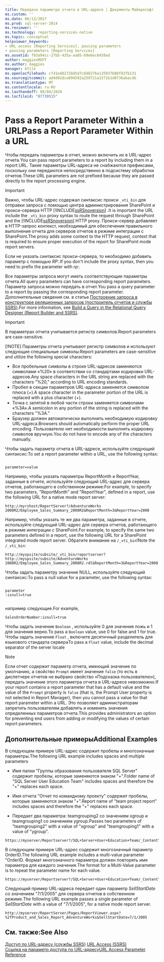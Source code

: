 ```yaml
---
title: Передача параметра отчета в URL-адресе | Документы Майкрософт
ms.custom: ''
ms.date: 06/13/2017
ms.prod: sql-server-2014
ms.reviewer: ''
ms.technology: reporting-services-native
ms.topic: conceptual
helpviewer_keywords:
- URL access [Reporting Services], passing parameters
- passing parameters [Reporting Services]
ms.assetid: f93a94cc-27b5-435a-aa85-69e6ec6459ad
author: maggiesMSFT
ms.author: maggies
manager: kfile
ms.openlocfilehash: cf41ed82728d5d7c840276e135937b08f83fb131
ms.sourcegitcommit: ad4d92dce894592a259721a1571b1d8736abacdb
ms.translationtype: MT
ms.contentlocale: ru-RU
ms.lasthandoff: 08/04/2020
ms.locfileid: "87739515"
---
```

# <a name="pass-a-report-parameter-within-a-url"></a><span data-ttu-id="f8e56-102">Pass a Report Parameter Within a URL</span><span class="sxs-lookup"><span data-stu-id="f8e56-102">Pass a Report Parameter Within a URL</span></span>
  <span data-ttu-id="f8e56-103">Чтобы передать параметры в отчет, можно включить их в URL-адрес отчета.</span><span class="sxs-lookup"><span data-stu-id="f8e56-103">You can pass report parameters to a report by including them in a report URL.</span></span> <span data-ttu-id="f8e56-104">Такие параметры URL-адреса не снабжаются префиксами, поскольку они передаются непосредственно в подсистему обработки отчетов.</span><span class="sxs-lookup"><span data-stu-id="f8e56-104">These URL parameters are not prefixed because they are passed directly to the report processing engine.</span></span>  
  
> [!IMPORTANT]  
>  <span data-ttu-id="f8e56-105">Важно, чтобы URL-адрес содержал синтаксис прокси `_vti_bin` для отправки запроса с помощью центра администрирования SharePoint и прокси-сервера HTTP [!INCLUDE[ssRSnoversion](../includes/ssrsnoversion-md.md)] .</span><span class="sxs-lookup"><span data-stu-id="f8e56-105">It is important the URL include the `_vti_bin` proxy syntax to route the request through SharePoint and the [!INCLUDE[ssRSnoversion](../includes/ssrsnoversion-md.md)] HTTP proxy.</span></span> <span data-ttu-id="f8e56-106">Прокси-сервер добавляет в HTTP-запрос контекст, необходимый для обеспечения правильного выполнения отчета для серверов отчетов в режиме интеграции с SharePoint.</span><span class="sxs-lookup"><span data-stu-id="f8e56-106">The proxy adds some context to the HTTP request, context that is required to ensure proper execution of the report for SharePoint mode report servers.</span></span>  
>   
>  <span data-ttu-id="f8e56-107">Если не указать синтаксис прокси-сервера, то необходимо добавить параметр с помощью *RP:*.</span><span class="sxs-lookup"><span data-stu-id="f8e56-107">If you don't include the proxy syntax, then you need to prefix the parameter with *rp:*.</span></span>  
  
 <span data-ttu-id="f8e56-108">Все параметры запроса могут иметь соответствующие параметры отчета.</span><span class="sxs-lookup"><span data-stu-id="f8e56-108">All query parameters can have corresponding report parameters.</span></span> <span data-ttu-id="f8e56-109">Параметр запроса можно передать в отчет.</span><span class="sxs-lookup"><span data-stu-id="f8e56-109">You pass a query parameter to a report by passing the corresponding report parameter.</span></span> <span data-ttu-id="f8e56-110">Дополнительные сведения см. в статье [Построение запроса в конструкторе реляционных запросов (построитель отчетов и службы SSRS)](report-data/build-a-query-in-the-relational-query-designer-report-builder-and-ssrs.md).</span><span class="sxs-lookup"><span data-stu-id="f8e56-110">For more information, see [Build a Query in the Relational Query Designer &#40;Report Builder and SSRS&#41;](report-data/build-a-query-in-the-relational-query-designer-report-builder-and-ssrs.md).</span></span>  
  
> [!IMPORTANT]
>  <span data-ttu-id="f8e56-111">В параметрах отчета учитывается регистр символов.</span><span class="sxs-lookup"><span data-stu-id="f8e56-111">Report parameters are case-sensitive.</span></span>  
> 
> [!NOTE]
>  <span data-ttu-id="f8e56-112">Параметры отчета учитывают регистр символов и используют следующие специальные символы:</span><span class="sxs-lookup"><span data-stu-id="f8e56-112">Report parameters are case-sensitive and utilize the following special characters:</span></span>  
> 
>  -   <span data-ttu-id="f8e56-113">Все пробельные символы в строке URL-адресов заменяются символами «%20» в соответствии со стандартами кодировки URL-адресов.</span><span class="sxs-lookup"><span data-stu-id="f8e56-113">Any space characters in the URL string are replaced with the characters "%20," according to URL encoding standards.</span></span>  
> -   <span data-ttu-id="f8e56-114">Пробел в секции параметров URL-адреса заменяется символом плюса (+).</span><span class="sxs-lookup"><span data-stu-id="f8e56-114">A space character in the parameter portion of the URL is replaced with a plus character (+).</span></span>  
> -   <span data-ttu-id="f8e56-115">Точка с запятой в любой части строки заменяется символами «%3A».</span><span class="sxs-lookup"><span data-stu-id="f8e56-115">A semicolon in any portion of the string is replaced with the characters "%3A."</span></span>  
> -   <span data-ttu-id="f8e56-116">Браузер должен автоматически выполнить необходимую кодировку URL-адреса.</span><span class="sxs-lookup"><span data-stu-id="f8e56-116">Browsers should automatically perform the proper URL encoding.</span></span> <span data-ttu-id="f8e56-117">Пользователю нет необходимости выполнять кодировку символов вручную.</span><span class="sxs-lookup"><span data-stu-id="f8e56-117">You do not have to encode any of the characters manually.</span></span>  
  
 <span data-ttu-id="f8e56-118">Чтобы задать параметр отчета в URL-адресе, используйте следующий синтаксис:</span><span class="sxs-lookup"><span data-stu-id="f8e56-118">To set a report parameter within a URL, use the following syntax:</span></span>  
  
```  
  
parameter=value  
```  
  
 <span data-ttu-id="f8e56-119">Например, чтобы указать параметры ReportMonth и ReportYear, заданные в отчете, используйте следующий URL-адрес для сервера отчетов, работающего в собственном режиме:</span><span class="sxs-lookup"><span data-stu-id="f8e56-119">For example, to specify two parameters, "ReportMonth" and "ReportYear", defined in a report, use the following URL for a native mode report server:</span></span>  
  
```  
http://myrshost/ReportServer?/AdventureWorks 2008R2/Employee_Sales_Summary_2008R2&ReportMonth=3&ReportYear=2008  
```  
  
 <span data-ttu-id="f8e56-120">Например, чтобы указать те же два параметра, заданные в отчете, используйте следующий URL-адрес для сервера отчетов, работающего в режиме интеграции c SharePoint.</span><span class="sxs-lookup"><span data-stu-id="f8e56-120">For example, to specify the same two parameters defined in a report, use the following URL for a SharePoint integrated mode report server.</span></span> <span data-ttu-id="f8e56-121">Обратите внимание на `/_vti_bin`!</span><span class="sxs-lookup"><span data-stu-id="f8e56-121">Note the `/_vti_bin`:</span></span>  
  
```  
http://myspsite/subsite/_vti_bin/reportserver?http://myspsite/subsite/AdventureWorks 2008R2/Employee_Sales_Summary_2008R2.rdl&ReportMonth=3&ReportYear=2008  
```  
  
 <span data-ttu-id="f8e56-122">Чтобы задать параметру значение NULL, используйте следующий синтаксис:</span><span class="sxs-lookup"><span data-stu-id="f8e56-122">To pass a null value for a parameter, use the following syntax:</span></span>  
  
```  
  
parameter  
:isnull=true  
  
```  
  
 <span data-ttu-id="f8e56-123">например следующие.</span><span class="sxs-lookup"><span data-stu-id="f8e56-123">For example,</span></span>  
  
```  
SalesOrderNumber:isnull=true  
```  
  
 <span data-ttu-id="f8e56-124">Чтобы задать значение `Boolean` , используйте 0 для значения ложь и 1 для значения верно.</span><span class="sxs-lookup"><span data-stu-id="f8e56-124">To pass a `Boolean` value, use 0 for false and 1 for true.</span></span> <span data-ttu-id="f8e56-125">Чтобы задать значение `Float` , включите десятичный разделитель для языкового стандарта сервера</span><span class="sxs-lookup"><span data-stu-id="f8e56-125">To pass a `Float` value, include the decimal separator of the server locale</span></span>  
  
> [!NOTE]  
>  <span data-ttu-id="f8e56-126">Если отчет содержит параметр отчета, имеющий значение по умолчанию, а свойство `Prompt` имеет значение `false` (то есть в диспетчере отчетов не выбрано свойство «Подсказка пользователю»), передать значение этого параметра отчета в URL-адресе невозможно.</span><span class="sxs-lookup"><span data-stu-id="f8e56-126">If your report contains a report parameter that has a default value and the value of the `Prompt` property is `false` (that is, the Prompt User property is not selected in Report Manager), then you cannot pass a value for that report parameter within a URL.</span></span> <span data-ttu-id="f8e56-127">Это позволяет администраторам запретить пользователям добавлять и изменять значения определенных параметров отчета.</span><span class="sxs-lookup"><span data-stu-id="f8e56-127">This provides administrators an option for preventing end users from adding or modifying the values of certain report parameters.</span></span>  
  
##  <a name="additional-examples"></a><a name="bkmk_examples"></a> <span data-ttu-id="f8e56-128">Дополнительные примеры</span><span class="sxs-lookup"><span data-stu-id="f8e56-128">Additional Examples</span></span>  
 <span data-ttu-id="f8e56-129">В следующем примере URL-адрес содержит пробелы и многозначные параметры.</span><span class="sxs-lookup"><span data-stu-id="f8e56-129">The following URL example includes spaces and multiple parameters</span></span>  
  
-   <span data-ttu-id="f8e56-130">Имя папки "Группы образования пользователя SQL Server" содержит пробелы, которые заменяются знаком "+".</span><span class="sxs-lookup"><span data-stu-id="f8e56-130">Folder name of "SQL Server User Education Team" includes spaces and therefore the "+" replaces each space.</span></span>  
  
-   <span data-ttu-id="f8e56-131">Имя отчета "Отчет по командному проекту" содержит пробелы, которые заменяются знаком "+".</span><span class="sxs-lookup"><span data-stu-id="f8e56-131">Report name of "team project report" includes spaces and therefore the "+" replaces each space.</span></span>  
  
-   <span data-ttu-id="f8e56-132">Передает два параметра: teamgrouping2 со значением xgroup и teamgrouping1 со значением ygroup.</span><span class="sxs-lookup"><span data-stu-id="f8e56-132">Passes two parameters of "teamgrouping2" with a value of "xgroup" and "teamgrouping1" with a value of "ygroup".</span></span>  
  
```  
https://myserver/Reportserver?/SQL+Server+User+Education+Team/_ContentTeams/folder123/team+project+report&teamgrouping2=xgroup&teamgrouping1=ygroup  
```  
  
 <span data-ttu-id="f8e56-133">В следующем примере URL-адрес содержит многозначный параметр OrderID.</span><span class="sxs-lookup"><span data-stu-id="f8e56-133">The following URL example includes a multi-value parameter "OrderID.</span></span> <span data-ttu-id="f8e56-134">Формат многозначного параметра должен повторять имя параметра для каждого значения.</span><span class="sxs-lookup"><span data-stu-id="f8e56-134">The format for a Multi-Value parameter is to repeat the parameter name for each value.</span></span>  
  
```  
https://myserver/Reportserver?/SQL+Server+User+Education+Team/_ContentTeams/folder123/team+project+report&teamgrouping2=xgroup&teamgrouping1=ygroup&OrderID=747&OrderID=787&OrderID=12  
```  
  
 <span data-ttu-id="f8e56-135">Следующий пример URL-адреса передает один параметр *SellStartDate* со значением "7/1/2005" для сервера отчетов в собственном режиме.</span><span class="sxs-lookup"><span data-stu-id="f8e56-135">The following URL example passes a single parameter of *SellStartDate* with a value of "7/1/2005", for a native mode report server.</span></span>  
  
```  
http://myserver/ReportServer/Pages/ReportViewer.aspx?%2fProduct_and_Sales_Report_AdventureWorks&SellStartDate=7/1/2005  
```  
  
## <a name="see-also"></a><span data-ttu-id="f8e56-136">См. также:</span><span class="sxs-lookup"><span data-stu-id="f8e56-136">See Also</span></span>  
 <span data-ttu-id="f8e56-137">[Доступ по URL-адресу &#40;службы SSRS&#41;](url-access-ssrs.md) </span><span class="sxs-lookup"><span data-stu-id="f8e56-137">[URL Access &#40;SSRS&#41;](url-access-ssrs.md) </span></span>  
 [<span data-ttu-id="f8e56-138">Ссылка на параметр доступа по URL-адресу</span><span class="sxs-lookup"><span data-stu-id="f8e56-138">URL Access Parameter Reference</span></span>](url-access-parameter-reference.md)  
  
  
